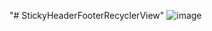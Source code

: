 "# StickyHeaderFooterRecyclerView" 
![image](https://github.com/wanglaohushiwo/StickyHeaderFooterRecyclerView/tree/master/app/src/main/res/mipmap-xhdpi/image.gif)

